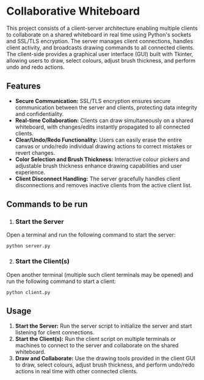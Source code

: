 # Collaborative Whiteboard

This project consists of a client-server architecture enabling multiple clients to collaborate on a shared whiteboard in real time using Python's sockets and SSL/TLS encryption. The server manages client connections, handles client activity, and broadcasts drawing commands to all connected clients. The client-side provides a graphical user interface (GUI) built with Tkinter, allowing users to draw, select colours, adjust brush thickness, and perform undo and redo actions.

## Features

- **Secure Communication:** SSL/TLS encryption ensures secure communication between the server and clients, protecting data integrity and confidentiality.
- **Real-time Collaboration:** Clients can draw simultaneously on a shared whiteboard, with changes/edits instantly propagated to all connected clients.
- **Clear/Undo/Redo Functionality:** Users can easily erase the entire canvas or undo/redo individual drawing actions to correct mistakes or revert changes.
- **Color Selection and Brush Thickness:** Interactive colour pickers and adjustable brush thickness enhance drawing capabilities and user experience.
- **Client Disconnect Handling:** The server gracefully handles client disconnections and removes inactive clients from the active client list.

## Commands to be run

1. ### Start the Server
Open a terminal and run the following command to start the server:

`python server.py`

2. ### Start the Client(s)
Open another terminal (multiple such client terminals may be opened) and run the following command to start a client:

`python client.py`

## Usage

1. **Start the Server:** Run the server script to initialize the server and start listening for client connections.
2. **Start the Client(s):** Run the client script on multiple terminals or machines to connect to the server and collaborate on the shared whiteboard.
3. **Draw and Collaborate:** Use the drawing tools provided in the client GUI to draw, select colours, adjust brush thickness, and perform undo/redo actions in real time with other connected clients.

